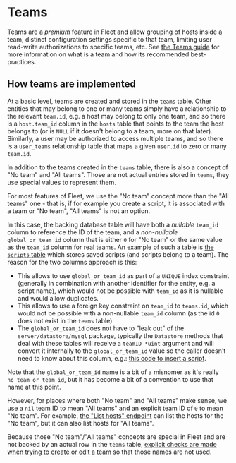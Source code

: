 # Teams

Teams are a _premium_ feature in Fleet and allow grouping of hosts inside a team, distinct configuration settings specific to that team, limiting user read-write authorizations to specific teams, etc. See [the Teams guide](https://fleetdm.com/guides/teams) for more information on what is a team and how its recommended best-practices.

## How teams are implemented

At a basic level, teams are created and stored in the `teams` table. Other entities that may belong to one or many teams simply have a relationship to the relevant `team.id`, e.g. a host may belong to only one team, and so there is a `host.team_id` column in the `hosts` table that points to the team the host belongs to (or is `NULL` if it doesn't belong to a team, more on that later). Similarly, a user may be authorized to access multiple teams, and so there is a `user_teams` relationship table that maps a given `user.id` to zero or many `team.id`.

In addition to the teams created in the `teams` table, there is also a concept of "No team" and "All teams". Those are not actual entries stored in `teams`, they use special values to represent them.

For most features of Fleet, we use the "No team" concept more than the "All teams" one - that is, if for example you create a script, it is associated with a team or "No team", "All teams" is not an option.

In this case, the backing database table will have both a _nullable_ `team_id` column to reference the ID of the team, and a _non-nullable_ `global_or_team_id` column that is either `0` for "No team" or the same value as the `team_id` column for real teams. An example of such a table is [the `scripts` table](https://github.com/fleetdm/fleet/blob/036122ef655b55949bd22cde2763a1fcaa4cc884/server/datastore/mysql/migrations/tables/20230906152143_AddScriptsTable.go#L14-L40) which stores saved scripts (and scripts belong to a team). The reason for the two columns approach is this:

* This allows to use `global_or_team_id` as part of a `UNIQUE` index constraint (generally in combination with another identifier for the entity, e.g. a script name), which would not be possible with `team_id` as it is nullable and would allow duplicates.
* This allows to use a foreign key constraint on `team_id` to `teams.id`, which would not be possible with a non-nullable `team_id` column (as the id `0` does not exist in the `teams` table).
* The `global_or_team_id` does not have to "leak out" of the `server/datastore/mysql` package, typically the `Datastore` methods that deal with these tables will receive a `teamID *uint` argument and will convert it internally to the `global_or_team_id` value so the caller doesn't need to know about this column, e.g.: [this code to insert a script](https://github.com/fleetdm/fleet/blob/d47bd8f626ff337badb44139d5b564cb2f640406/server/datastore/mysql/scripts.go#L327-L330).

Note that the `global_or_team_id` name is a bit of a misnomer as it's really `no_team_or_team_id`, but it has become a bit of a convention to use that name at this point.

However, for places where both "No team" and "All teams" make sense, we use a `nil` team ID to mean "All teams" and an explicit team ID of `0` to mean "No team". For example, [the "List hosts" endpoint](https://github.com/fleetdm/fleet/blob/d47bd8f626ff337badb44139d5b564cb2f640406/server/datastore/mysql/hosts.go#L1253-L1269) can list the hosts for the "No team", but it can also list hosts for "All teams".

Because those "No team"/"All teams" concepts are special in Fleet and are not backed by an actual row in the `teams` table, [explicit checks are made when trying to create or edit a team](https://github.com/fleetdm/fleet/blob/d47bd8f626ff337badb44139d5b564cb2f640406/ee/server/service/teams.go#L78-L83) so that those names are not used.
